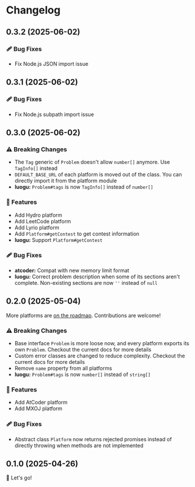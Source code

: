 # Changelog

## 0.3.2 (2025-06-02)

### 🩹 Bug Fixes

- Fix Node.js JSON import issue

## 0.3.1 (2025-06-02)

### 🩹 Bug Fixes

- Fix Node.js subpath import issue

## 0.3.0 (2025-06-02)

### ⚠️ Breaking Changes

- The `Tag` generic of `Problem` doesn't allow `number[]` anymore. Use `TagInfo[]` instead
- `DEFAULT_BASE_URL` of each platform is moved out of the class. You can directly import it from the platform module
- **luogu:** `Problem#tags` is now `TagInfo[]` instead of `number[]`

### 🚀 Features

- Add Hydro platform
- Add LeetCode platform
- Add Lyrio platform
- Add `Platform#getContest` to get contest information
- **luogu:** Support `Platform#getContest`

### 🩹 Bug Fixes

- **atcoder:** Compat with new memory limit format
- **luogu:** Correct problem description when some of its sections aren't complete. Non-existing sections are now `''` instead of `null`

## 0.2.0 (2025-05-04)

More platforms are [on the roadmap](https://github.com/un-oj/core/issues/3). Contributions are welcome!

### ⚠️ Breaking Changes

- Base interface `Problem` is more loose now, and every platform exports its own `Problem`. Checkout the current docs for more details
- Custom error classes are changed to reduce complexity. Checkout the current docs for more details
- Remove `name` property from all platforms
- **luogu:** `Problem#tags` is now `number[]` instead of `string[]`

### 🚀 Features

- Add AtCoder platform
- Add MXOJ platform

### 🩹 Bug Fixes

- Abstract class `Platform` now returns rejected promises instead of directly throwing when methods are not implemented

## 0.1.0 (2025-04-26)

🚀 Let's go!
